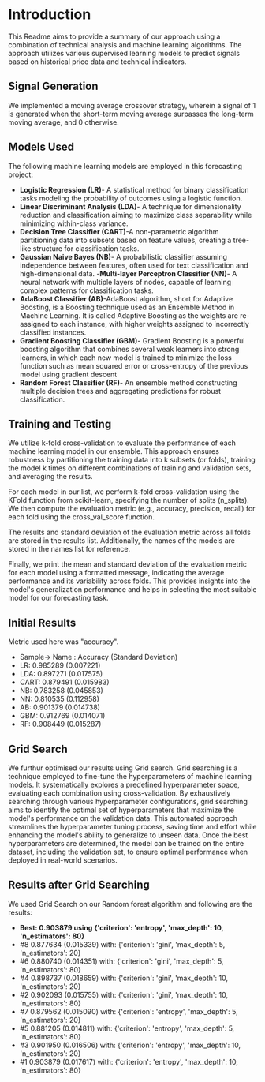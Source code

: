 # Introduction
This Readme aims to provide a summary of our approach using a combination of technical analysis and machine learning algorithms. The approach utilizes various supervised learning models to predict signals based on historical price data and technical indicators.
## Signal Generation
We implemented a moving average crossover strategy, wherein a signal of 1 is generated when the short-term moving average surpasses the long-term moving average, and 0 otherwise.
## Models Used
The following machine learning models are employed in this forecasting project:

- **Logistic Regression (LR)**- A statistical method for binary classification tasks modeling the probability of outcomes using a logistic function.
- **Linear Discriminant Analysis (LDA)**- A technique for dimensionality reduction and classification aiming to maximize class separability while minimizing within-class variance.
- **Decision Tree Classifier (CART)**-A non-parametric algorithm partitioning data into subsets based on feature values, creating a tree-like structure for classification tasks.
- **Gaussian Naive Bayes (NB)**- A probabilistic classifier assuming independence between features, often used for text classification and high-dimensional data.
 -**Multi-layer Perceptron Classifier (NN)**- A neural network with multiple layers of nodes, capable of learning complex patterns for classification tasks.
- **AdaBoost Classifier (AB)**-AdaBoost algorithm, short for Adaptive Boosting, is a Boosting technique used as an Ensemble Method in Machine Learning. It is called Adaptive Boosting as the weights are re-assigned to each instance, with higher weights assigned to incorrectly classified instances.
- **Gradient Boosting Classifier (GBM)**- Gradient Boosting is a powerful boosting algorithm that combines several weak learners into strong learners, in which each new model is trained to minimize the loss function such as mean squared error or cross-entropy of the previous model using gradient descent
- **Random Forest Classifier (RF)**- An ensemble method constructing multiple decision trees and aggregating predictions for robust classification.

## Training and Testing
We utilize k-fold cross-validation to evaluate the performance of each machine learning model in our ensemble. This approach ensures robustness by partitioning the training data into k subsets (or folds), training the model k times on different combinations of training and validation sets, and averaging the results.

For each model in our list, we perform k-fold cross-validation using the KFold function from scikit-learn, specifying the number of splits (n_splits). We then compute the evaluation metric (e.g., accuracy, precision, recall) for each fold using the cross_val_score function.

The results and standard deviation of the evaluation metric across all folds are stored in the results list. Additionally, the names of the models are stored in the names list for reference.

Finally, we print the mean and standard deviation of the evaluation metric for each model using a formatted message, indicating the average performance and its variability across folds. This provides insights into the model's generalization performance and helps in selecting the most suitable model for our forecasting task.
## Initial Results
Metric used here was "accuracy".
- Sample-> Name : Accuracy (Standard Deviation)
- LR: 0.985289 (0.007221)
- LDA: 0.897271 (0.017575)
- CART: 0.879491 (0.015983)
- NB: 0.783258 (0.045853)
- NN: 0.810535 (0.112958)
- AB: 0.901379 (0.014738)
- GBM: 0.912769 (0.014071)
- RF: 0.908449 (0.015287)
## Grid Search 
We furthur optimised our results using Grid search. Grid searching is a technique employed to fine-tune the hyperparameters of machine learning models. It systematically explores a predefined hyperparameter space, evaluating each combination using cross-validation. By exhaustively searching through various hyperparameter configurations, grid searching aims to identify the optimal set of hyperparameters that maximize the model's performance on the validation data. This automated approach streamlines the hyperparameter tuning process, saving time and effort while enhancing the model's ability to generalize to unseen data. Once the best hyperparameters are determined, the model can be trained on the entire dataset, including the validation set, to ensure optimal performance when deployed in real-world scenarios.
## Results after Grid Searching
We used Grid Search on our Random forest algorithm and following are the results:
- **Best: 0.903879 using {'criterion': 'entropy', 'max_depth': 10, 'n_estimators': 80}**
- #8 0.877634 (0.015339) with: {'criterion': 'gini', 'max_depth': 5, 'n_estimators': 20}
- #6 0.880740 (0.014351) with: {'criterion': 'gini', 'max_depth': 5, 'n_estimators': 80}
- #4 0.898737 (0.018659) with: {'criterion': 'gini', 'max_depth': 10, 'n_estimators': 20}
- #2 0.902093 (0.015755) with: {'criterion': 'gini', 'max_depth': 10, 'n_estimators': 80}
- #7 0.879562 (0.015090) with: {'criterion': 'entropy', 'max_depth': 5, 'n_estimators': 20}
- #5 0.881205 (0.014811) with: {'criterion': 'entropy', 'max_depth': 5, 'n_estimators': 80}
- #3 0.901950 (0.016506) with: {'criterion': 'entropy', 'max_depth': 10, 'n_estimators': 20}
- #1 0.903879 (0.017617) with: {'criterion': 'entropy', 'max_depth': 10, 'n_estimators': 80}
